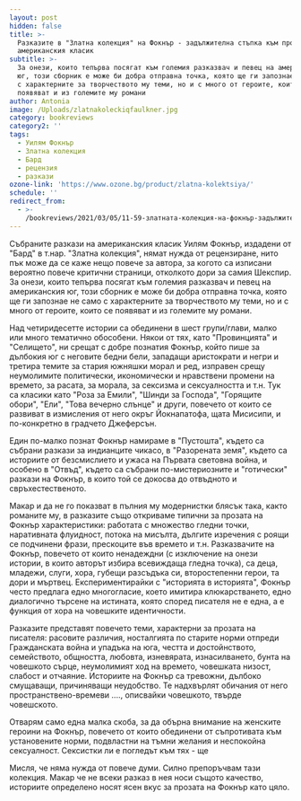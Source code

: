 ```yaml
---
layout: post
hidden: false
title: >-
  Разказите в "Златна колекция" на Фокнър - задължителна стъпка към прозата на
  американския класик
subtitle: >-
  За онези, които тепърва посягат към големия разказвач и певец на американския
  юг, този сборник е може би добра отправна точка, която ще ги запознае не само
  с характерните за творчеството му теми, но и с много от героите, които се
  появяват и из големите му романи
author: Antonia
image: /Uploads/zlatnakoleckiqfaulkner.jpg
category: bookreviews
category2: ''
tags:
  - Уилям Фокнър
  - Златна колекция
  - Бард
  - рецензия
  - разкази
ozone-link: 'https://www.ozone.bg/product/zlatna-kolektsiya/'
schedule: ''
redirect_from:
  - >-
    /bookreviews/2021/03/05/11-59-златната-колекция-на-фокнър-задължителна-стъпка-към-прозата-на-американския-класик
---
```

Събраните разкази на американския класик Уилям Фокнър, издадени от "Бард" в т.нар. "Златна колекция", нямат нужда от рецензиране, нито пък може да се каже нещо повече за автора, за когото са изписани вероятно повече критични страници, отколкото дори за самия Шекспир. За онези, които тепърва посягат към големия разказвач и певец на американския юг, този сборник е може би добра отправна точка, която ще ги запознае не само с характерните за творчеството му теми, но и с много от героите, които се появяват и из големите му романи. 

Над четиридесетте истории са обединени в шест групи/глави, малко или много тематично обособени. Някои от тях, като "Провинцията" и "Селището", ни срещат с добре познатия Фокнър, който пише за дълбокия юг с неговите бедни бели, западащи аристократи и негри и третира темите за стария южняшки морал и ред, изправен срещу неумолимите политически, икономически и нравствени промени на времето, за расата, за морала, за сексизма и сексуалността и т.н. Тук са класики като "Роза за Емили", "Шинди за Господа", "Горящите обори", "Ели", "Това вечерно слънце" и други, повечето от които се развиват в измисления от него окръг Йокнапатофа, щата Мисисипи, и по-конкретно в градчето Джеферсън.

Един по-малко познат Фокнър намираме в "Пустошта", където са събрани разкази за индианците чикасо, в "Разорената земя", където са историите от безсмислието и ужаса на Първата световна война, и особено в "Отвъд", където са събрани по-мистериозните и "готически" разкази на Фокнър, в които той се докосва до отвъдното и свръхестественото. 

Макар и да не го показват в пълния му модернистки блясък така, както романите му, в разказите също откриваме типични за прозата на Фокнър характеристики: работата с множество гледни точки, наративната флуидност, потока на мисълта, дългите изречения с роящи се подчинени фрази, прескоците във времето и т.н. Разказвачите на Фокнър, повечето от които ненадеждни (с изключение на онези истории, в които авторът избира всевиждаща гледна точка), са деца, младежи, слуги, хора, губещи разсъдъка си, второстепенни герои, та дори и мъртвец. Експериментирайки с "историята в историята", Фокнър често предлага едно многогласие, което имитира клюкарстването, едно диалогично търсене на истината, която според писателя не е една, а е функция от хора на човешките идентичности.

Разказите представят повечето теми, характерни за прозата на писателя: расовите различия, носталгията по старите норми отпреди Гражданската война и упадъка на юга, честта и достойнството, семейството, общността, любовта, изневярата, изнасилването, бунта на човешкото сърце, неумолимият ход на времето, човешката низост, слабост и отчаяние. Историите на Фокнър са тревожни, дълбоко смущаващи, причиняващи неудобство. Те надхвърлят обичания от него пространствено-времеви ...., описвайки човешкото, твърде човешското.  

Отварям само една малка скоба, за да обърна внимание на женските героини на Фокнър, повечето от които обединени от съпротивата към установените норми, подвластни на тъмни желания и неспокойна сексуалност. Сексистки ли е погледът към тях - ще

Мисля, че няма нужда от повече думи. Силно препоръчвам тази колекция. Макар че не всеки разказ в нея носи същото качество, историите определено носят ясен вкус за прозата на Фокнър като цяло.